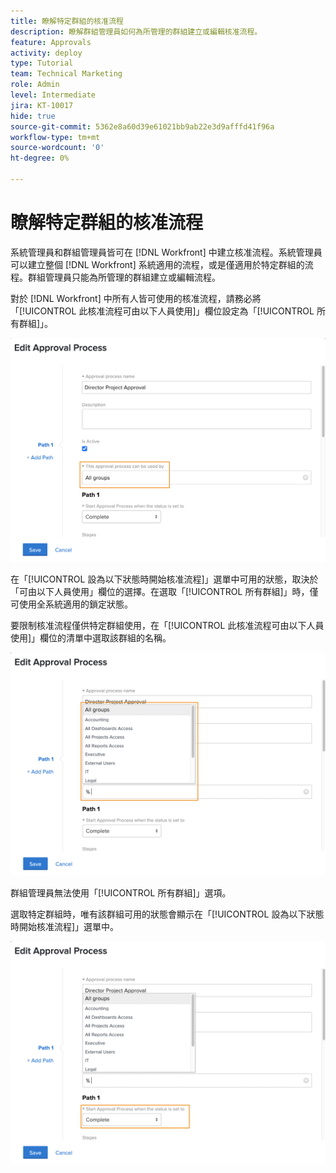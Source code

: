 ```yaml
---
title: 瞭解特定群組的核准流程
description: 瞭解群組管理員如何為所管理的群組建立或編輯核准流程。
feature: Approvals
activity: deploy
type: Tutorial
team: Technical Marketing
role: Admin
level: Intermediate
jira: KT-10017
hide: true
source-git-commit: 5362e8a60d39e61021bb9ab22e3d9afffd41f96a
workflow-type: tm+mt
source-wordcount: '0'
ht-degree: 0%

---
```


# 瞭解特定群組的核准流程

系統管理員和群組管理員皆可在 [!DNL Workfront] 中建立核准流程。系統管理員可以建立整個 [!DNL Workfront] 系統適用的流程，或是僅適用於特定群組的流程。群組管理員只能為所管理的群組建立或編輯流程。

對於 [!DNL Workfront] 中所有人皆可使用的核准流程，請務必將「[!UICONTROL 此核准流程可由以下人員使用]」欄位設定為「[!UICONTROL 所有群組]」。

![[!UICONTROL 編輯核准流程]視窗，其中突顯標示群組欄位](assets/admin-fund-approval-processes-1.png)

在「[!UICONTROL 設為以下狀態時開始核准流程]」選單中可用的狀態，取決於「可由以下人員使用」欄位的選擇。在選取「[!UICONTROL 所有群組]」時，僅可使用全系統適用的鎖定狀態。

要限制核准流程僅供特定群組使用，在「[!UICONTROL 此核准流程可由以下人員使用]」欄位的清單中選取該群組的名稱。

![[!UICONTROL 編輯核准流程]視窗，其中已展開群組欄位](assets/admin-fund-approval-processes-2.png)

群組管理員無法使用「[!UICONTROL 所有群組]」選項。

選取特定群組時，唯有該群組可用的狀態會顯示在「[!UICONTROL 設為以下狀態時開始核准流程]」選單中。

![[!UICONTROL 編輯核准流程]視窗，其中突顯標示狀態欄位](assets/admin-fund-approval-processes-3.png)

